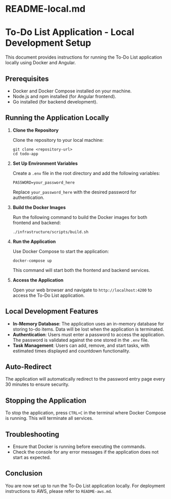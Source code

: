 # README-local.md

# To-Do List Application - Local Development Setup

This document provides instructions for running the To-Do List application locally using Docker and Angular.

## Prerequisites

- Docker and Docker Compose installed on your machine.
- Node.js and npm installed (for Angular frontend).
- Go installed (for backend development).

## Running the Application Locally

1. **Clone the Repository**

   Clone the repository to your local machine:

   ```
   git clone <repository-url>
   cd todo-app
   ```

2. **Set Up Environment Variables**

   Create a `.env` file in the root directory and add the following variables:

   ```
   PASSWORD=your_password_here
   ```

   Replace `your_password_here` with the desired password for authentication.

3. **Build the Docker Images**

   Run the following command to build the Docker images for both frontend and backend:

   ```
   ./infrastructure/scripts/build.sh
   ```

4. **Run the Application**

   Use Docker Compose to start the application:

   ```
   docker-compose up
   ```

   This command will start both the frontend and backend services.

5. **Access the Application**

   Open your web browser and navigate to `http://localhost:4200` to access the To-Do List application.

## Local Development Features

- **In-Memory Database**: The application uses an in-memory database for storing to-do items. Data will be lost when the application is terminated.
- **Authentication**: Users must enter a password to access the application. The password is validated against the one stored in the `.env` file.
- **Task Management**: Users can add, remove, and start tasks, with estimated times displayed and countdown functionality.

## Auto-Redirect

The application will automatically redirect to the password entry page every 30 minutes to ensure security.

## Stopping the Application

To stop the application, press `CTRL+C` in the terminal where Docker Compose is running. This will terminate all services.

## Troubleshooting

- Ensure that Docker is running before executing the commands.
- Check the console for any error messages if the application does not start as expected.

## Conclusion

You are now set up to run the To-Do List application locally. For deployment instructions to AWS, please refer to `README-aws.md`.